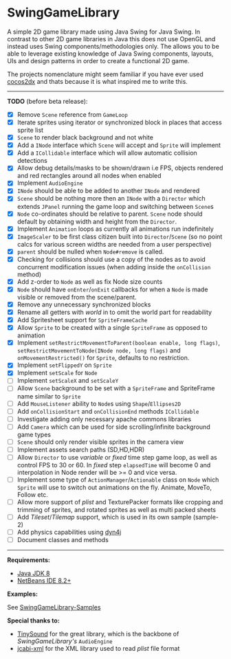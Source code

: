 # SwingGameLibrary
A simple 2D game library made using Java Swing for Java Swing.
In contrast to other 2D game libraries in Java this does not use OpenGL and instead uses Swing components/methodologies only.
The allows you to be able to leverage existing knowledge of Java Swing components, layouts, UIs and design patterns in order to create a functional 2D game.

The projects nomenclature might seem familiar if you have ever used [cocos2dx](https://github.com/cocos2d/cocos2d-x) and thats because it is what inspired me to write this.

***

**TODO** (before beta release):
- [x] Remove `Scene` reference from `GameLoop`
- [x] Iterate sprites using iterator or synchronized block in places that access sprite list
- [x] `Scene` to render black background and not white
- [x] Add a `INode` interface which `Scene` will accept and `Sprite` will implement
- [x] Add a `ICollidable` interface which will allow automatic collision detections
- [x] Allow debug details/masks to be shown/drawn i.e FPS, objects rendered and red rectangles around all nodes when enabled
- [x] Implement `AudioEngine`
- [x] `INode` should be able to be added to another `INode` and rendered
- [x] `Scene` should be nothing more then an `INode` with a `Director` which extends `JPanel` running the game loop and switching between `Scene`s
- [x] `Node` co-ordinates should be relative to parent. `Scene` node should default by obtaining width and height from the `Director`.
- [x] Implement `Animation` loops as currently all animations run indefinitely 
- [x] `ImageScaler` to be first class citizen built into `Director`/`Scene` (so no point calcs for various screen widths are needed from a user perspective)
- [x] `parent` should be nulled when `Node#remove` is called.
- [x] Checking for collisions should use a copy of the nodes as to avoid concurrent modification issues (when adding inside the `onCollision` method)
- [x] Add z-order to `Node` as well as fix Node size counts
- [x] `Node` should have `onEnter`/`onExit` callbacks for when a `Node` is made visible or removed from the scene/parent.
- [x] Remove any unnecessary synchronized blocks 
- [x] Rename all getters with *world* in to omit the world part for readability
- [x] Add Spritesheet support for `SpriteFrameCache`
- [x] Allow `Sprite` to be created with a single `SpriteFrame` as opposed to animation
- [x] Implement `setRestrictMovementToParent(boolean enable, long flags)`, `setRestrictMovementToNode(INode node, long flags)` and `onMovementRestricted()` for `Sprite`, defaults to no restriction.
- [x] Implement `setFlippedY` on `Sprite`
- [x] Implement `setScale` for `Node`
- [ ] Implement `setScaleX` and `setScaleY`
- [ ] Allow `Scene` background to be set with a `SpriteFrame` and SpriteFrame name similar to `Sprite`
- [ ] Add `MouseListener` ability to `Node`s using `Shape`/`Ellipses2D`
- [ ] Add `onCollisionStart` and `onCollisionEnd` methods `ICollidable`
- [ ] Investigate adding only necessary apache commons libraries
- [ ] Add `Camera` which can be used for side scrolling/infinite background game types
- [ ] `Scene` should only render visible sprites in the camera view
- [ ] Implement assets search paths (SD,HD,HDR)
- [ ] Allow `Director` to use *variable* or *fixed* time step game loop, as well as control FPS to 30 or 60. In *fixed* step `elapsedTime` will become 0 and interpolation in Node render will be >= 0 and vice versa.
- [ ] Implement some type of `ActionManager`/`Actionable` class on `Node` which `Sprite` will use to switch out animations on the fly. Animate, MoveTo, Follow etc.
- [ ] Allow more support of *plist* and TexturePacker formats like cropping and trimming of sprites, and rotated sprites as well as multi packed sheets
- [ ] Add *Tileset*/*Tilemap* support, which is used in its own sample (sample-2)
- [ ] Add physics capabilities using [dyn4j](https://github.com/dyn4j/dyn4j)
- [ ] Document classes and methods

***

**Requirements:**

- [Java JDK 8](https://www.oracle.com/za/java/technologies/javase/javase-jdk8-downloads.html)
- [NetBeans IDE 8.2+](https://netbeans.org/downloads/8.2/rc/)

**Examples:**

See [SwingGameLibrary-Samples
](https://github.com/davidkroukamp/swinggamelibrary-samples)


**Special thanks to:**
- [TinySound](https://github.com/finnkuusisto/TinySound) for the great library, which is the backbone of *SwingGameLibrary's* `AudioEngine`
- [jcabi-xml](https://github.com/jcabi/jcabi-xml) for the XML library used to read *plist* file format
